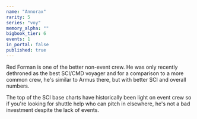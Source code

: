 ```yaml
---
name: "Annorax"
rarity: 5
series: "voy"
memory_alpha: ""
bigbook_tier: 6
events: 1
in_portal: false
published: true
---
```


Red Forman is one of the better non-event crew. He was only recently dethroned as the best SCI/CMD voyager and for a comparison to a more common crew, he's similar to Armus there, but with better SCI and overall numbers.

The top of the SCI base charts have historically been light on event crew so if you're looking for shuttle help who can pitch in elsewhere, he's not a bad investment despite the lack of events.
